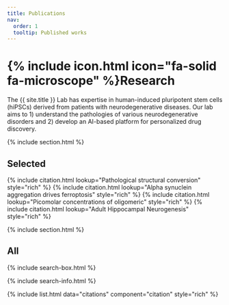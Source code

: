 ```yaml
---
title: Publications
nav:
  order: 1
  tooltip: Published works
---
```


# {% include icon.html icon="fa-solid fa-microscope" %}Research

The {{ site.title }} Lab has expertise in human-induced pluripotent stem cells (hiPSCs) derived from patients with neurodegenerative diseases. Our lab aims to 1) understand the pathologies of various neurodegenerative disorders and 2) develop an AI-based platform for personalized drug discovery.

{% include section.html %}

## Selected

{% include citation.html lookup="Pathological structural conversion" style="rich" %}
{% include citation.html lookup="Alpha synuclein aggregation drives ferroptosis" style="rich" %}
{% include citation.html lookup="Picomolar concentrations of oligomeric" style="rich" %}
{% include citation.html lookup="Adult Hippocampal Neurogenesis" style="rich" %}

{% include section.html %}

## All

{% include search-box.html %}

{% include search-info.html %}

{% include list.html data="citations" component="citation" style="rich" %}
